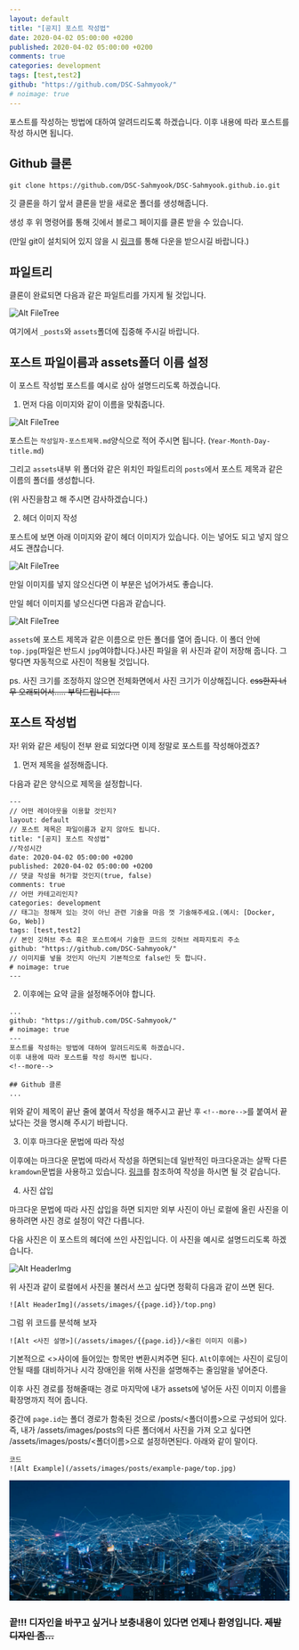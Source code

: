 ```yaml
---
layout: default
title: "[공지] 포스트 작성법"
date: 2020-04-02 05:00:00 +0200
published: 2020-04-02 05:00:00 +0200
comments: true
categories: development
tags: [test,test2]
github: "https://github.com/DSC-Sahmyook/"
# noimage: true
---
```

포스트를 작성하는 방법에 대하여 알려드리도록 하겠습니다.
이후 내용에 따라 포스트를 작성 하시면 됩니다.
<!--more-->


## Github 클론
```
git clone https://github.com/DSC-Sahmyook/DSC-Sahmyook.github.io.git
```

깃 클론을 하기 앞서 클론을 받을 새로운 폴더를 생성해줍니다.

생성 후 위 명령어를 통해 깃에서 블로그 페이지를 클론 받을 수 있습니다.

(만일 git이 설치되어 있지 않을 시 [링크](https://git-scm.com/downloads)를 통해 다운을 받으시길 바랍니다.)

## 파일트리

클론이 완료되면 다음과 같은 파일트리를 가지게 될 것입니다.

![Alt FileTree](/assets/images/{{page.id}}/filetree.png)

여기에서 ``_posts``와 ``assets``폴더에 집중해 주시길 바랍니다.

## 포스트 파일이름과 assets폴더 이름 설정

이 포스트 작성법 포스트를 예시로 삼아 설명드리도록 하겠습니다.

1. 먼저 다음 이미지와 같이 이름을 맞춰줍니다. 

![Alt FileTree](/assets/images/{{page.id}}/same_name.png)

포스트는 ``작성일자-포스트제목.md``양식으로 적어 주시면 됩니다. (``Year-Month-Day-title.md``)

그리고 ``assets``내부 위 폴더와 같은 위치인 파일트리의 ``posts``에서 포스트 제목과 같은 이름의 폴더를 생성합니다.

(위 사진을참고 해 주시면 감사하겠습니다.)

2. 헤더 이미지 작성

포스트에 보면 아래 이미지와 같이 헤더 이미지가 있습니다. 이는 넣어도 되고 넣지 않으셔도 괜찮습니다.

![Alt FileTree](/assets/images/{{page.id}}/top-img.png)

만일 이미지를 넣지 않으신다면 이 부분은 넘어가셔도 좋습니다.

만일 헤더 이미지를 넣으신다면 다음과 같습니다.

![Alt FileTree](/assets/images/{{page.id}}/top_example.png)

``assets``에 포스트 제목과 같은 이름으로 만든 폴더를 열어 줍니다. 이 폴더 안에 ``top.jpg``(파일은 반드시 ``jpg``여야합니다.)사진 파일을 위 사진과 같이 저장해 줍니다.  그렇다면 자동적으로 사진이 적용될 것입니다.

ps. 사진 크기를 조정하지 않으면 전체화면에서 사진 크기가 이상해집니다. ~~css한지 너무 오래되어서..... 부탁드립니다....~~

## 포스트 작성법

자! 위와 같은 세팅이 전부 완료 되었다면 이제 정말로 포스트를 작성해야겠죠?

1. 먼저 제목을 설정해줍니다.

다음과 같은 양식으로 제목을 설정합니다.

```
---
// 어떤 레이아웃을 이용할 것인지?
layout: default
// 포스트 제목은 파일이름과 같지 않아도 됩니다.
title: "[공지] 포스트 작성법"
//작성시간
date: 2020-04-02 05:00:00 +0200
published: 2020-04-02 05:00:00 +0200
// 댓글 작성을 허가할 것인지(true, false)
comments: true
// 어떤 카테고리인지?
categories: development
// 태그는 정해져 있는 것이 아닌 관련 기술을 마음 껏 기술해주세요.(예시: [Docker, Go, Web])
tags: [test,test2]
// 본인 깃허브 주소 혹은 포스트에서 기술한 코드의 깃허브 레파지토리 주소
github: "https://github.com/DSC-Sahmyook/"
// 이미지를 넣을 것인지 아닌지 기본적으로 false인 듯 합니다.
# noimage: true
---
```

2. 이후에는 요약 글을 설정해주어야 합니다.

```
...
github: "https://github.com/DSC-Sahmyook/"
# noimage: true
---
포스트를 작성하는 방법에 대하여 알려드리도록 하겠습니다.
이후 내용에 따라 포스트를 작성 하시면 됩니다.
<!--more-->

## Github 클론
...
```

위와 같이 제목이 끝난 줄에 붙여서 작성을 해주시고 끝난 후 ``<!--more-->``를 붙여서 끝났다는 것을 명시해 주시기 바랍니다.

3. 이후 마크다운 문법에 따라 작성

이후에는 마크다운 문법에 따라서 작성을 하면되는데 일반적인 마크다운과는 살짝 다른 ``kramdown``문법을 사용하고 있습니다. [링크](https://kramdown.gettalong.org/quickref.html)를 참조하여 작성을 하시면 될 것 같습니다.

4. 사진 삽입

마크다운 문법에 따라 사진 삽입을 하면 되지만 외부 사진이 아닌 로컬에 올린 사진을 이용하려면 사진 경로 설정이 약간 다릅니다. 

다음 사진은 이 포스트의 헤더에 쓰인 사진입니다. 이 사진을 예시로 설명드리도록 하겠습니다.

![Alt HeaderImg](/assets/images/{{page.id}}/top.jpg)

위 사진과 같이 로컬에서 사진을 불러서 쓰고 싶다면 정확히 다음과 같이 쓰면 된다. 

```
![Alt HeaderImg](/assets/images/{{page.id}}/top.png)
```

그럼 위 코드를 분석해 보자

```
![Alt <사진 설명>](/assets/images/{{page.id}}/<올린 이미지 이름>)
```

기본적으로 <>사이에 들어있는 항목만 변환시켜주면 된다. ```Alt```이후에는 사진이 로딩이 안될 때를 대비하거나 시각 장애인을 위해 사진을 설명해주는 줄임말을 넣어준다.

 이후 사진 경로를 정해줄때는 경로 마지막에 내가 assets에 넣어둔 사진 이미지 이름을 확장명까지 적어 줍니다.

중간에 ``page.id``는 폴더 경로가 함축된 것으로 /posts/<폴더이름>으로 구성되어 있다. 즉, 내가 /assets/images/posts의 다른 폴더에서 사진을 가져 오고 싶다면 /assets/images/posts/<폴더이름>으로 설정하면된다.  아래와 같이 말이다.

```
코드
![Alt Example](/assets/images/posts/example-page/top.jpg)
```

 ![Alt Example](/assets/images/posts/example-page/top.jpg)

### 끝!!!  디자인을 바꾸고 싶거나 보충내용이 있다면 언제나 환영입니다.  ~~제발 디자인 좀...~~ 